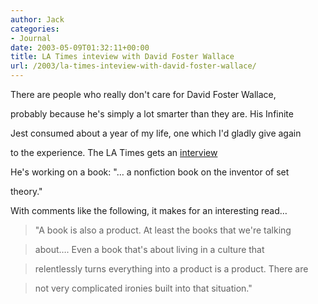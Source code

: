 ```yaml
---
author: Jack
categories:
- Journal
date: 2003-05-09T01:32:11+00:00
title: LA Times inteview with David Foster Wallace
url: /2003/la-times-inteview-with-david-foster-wallace/
---
```


There are people who really don't care for David Foster Wallace,
  

  
probably because he's simply a lot smarter than they are. His Infinite
  

  
Jest consumed about a year of my life, one which I'd gladly give again
  

  
to the experience. The LA Times gets an [interview][1]

He's working on a book: "&#8230; a nonfiction book on the inventor of set
  

  
theory."



With comments like the following, it makes for an interesting read&#8230;



> "A book is also a product. At least the books that we're talking
  
> 
  
> about&#8230;. Even a book that's about living in a culture that
  
> 
  
> relentlessly turns everything into a product is a product. There are
  
> 
  
> not very complicated ironies built into that situation."</p>

 [1]: //www.calendarlive.com/books/cl-ca-brown27apr27,0,2438348.story?coll=cl%2Dh"